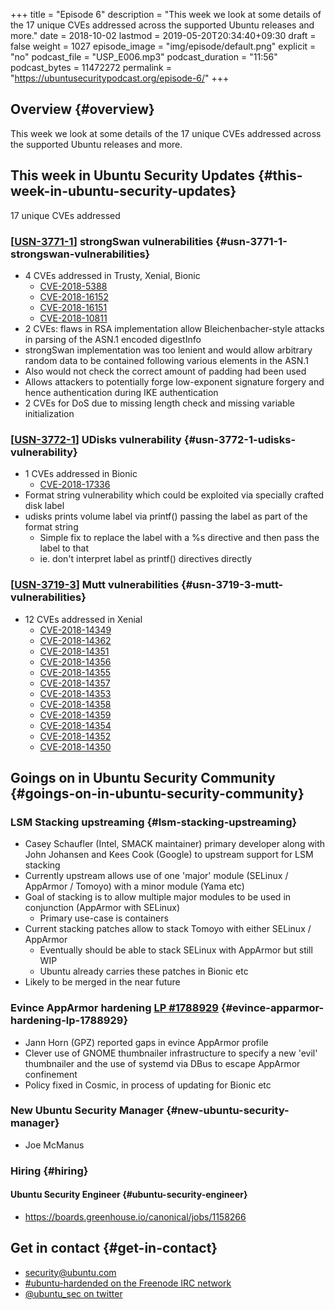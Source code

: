 +++
title = "Episode 6"
description = "This week we look at some details of the 17 unique CVEs addressed across the supported Ubuntu releases and more."
date = 2018-10-02
lastmod = 2019-05-20T20:34:40+09:30
draft = false
weight = 1027
episode_image = "img/episode/default.png"
explicit = "no"
podcast_file = "USP_E006.mp3"
podcast_duration = "11:56"
podcast_bytes = 11472272
permalink = "https://ubuntusecuritypodcast.org/episode-6/"
+++

## Overview {#overview}

This week we look at some details of the 17 unique CVEs addressed across the supported Ubuntu releases and more.


## This week in Ubuntu Security Updates {#this-week-in-ubuntu-security-updates}

17 unique CVEs addressed


### [[USN-3771-1](https://usn.ubuntu.com/3771-1/)] strongSwan vulnerabilities {#usn-3771-1-strongswan-vulnerabilities}

-   4 CVEs addressed in Trusty, Xenial, Bionic
    -   [CVE-2018-5388](https://people.canonical.com/~ubuntu-security/cve/CVE-2018-5388)
    -   [CVE-2018-16152](https://people.canonical.com/~ubuntu-security/cve/CVE-2018-16152)
    -   [CVE-2018-16151](https://people.canonical.com/~ubuntu-security/cve/CVE-2018-16151)
    -   [CVE-2018-10811](https://people.canonical.com/~ubuntu-security/cve/CVE-2018-10811)
-   2 CVEs: flaws in RSA implementation allow Bleichenbacher-style attacks in parsing of the ASN.1 encoded digestInfo
-   strongSwan implementation was too lenient and would allow arbitrary random data to be contained following various elements in the ASN.1
-   Also would not check the correct amount of padding had been used
-   Allows attackers to potentially forge low-exponent signature forgery and hence authentication during IKE authentication
-   2 CVEs for DoS due to missing length check and missing variable initialization


### [[USN-3772-1](https://usn.ubuntu.com/3772-1/)] UDisks vulnerability {#usn-3772-1-udisks-vulnerability}

-   1 CVEs addressed in Bionic
    -   [CVE-2018-17336](https://people.canonical.com/~ubuntu-security/cve/CVE-2018-17336)
-   Format string vulnerability which could be exploited via specially crafted disk label
-   udisks prints volume label via printf() passing the label as part of the format string
    -   Simple fix to replace the label with a %s directive and then pass the label to that
    -   ie. don't interpret label as printf() directives directly


### [[USN-3719-3](https://usn.ubuntu.com/3719-3/)] Mutt vulnerabilities {#usn-3719-3-mutt-vulnerabilities}

-   12 CVEs addressed in Xenial
    -   [CVE-2018-14349](https://people.canonical.com/~ubuntu-security/cve/CVE-2018-14349)
    -   [CVE-2018-14362](https://people.canonical.com/~ubuntu-security/cve/CVE-2018-14362)
    -   [CVE-2018-14351](https://people.canonical.com/~ubuntu-security/cve/CVE-2018-14351)
    -   [CVE-2018-14356](https://people.canonical.com/~ubuntu-security/cve/CVE-2018-14356)
    -   [CVE-2018-14355](https://people.canonical.com/~ubuntu-security/cve/CVE-2018-14355)
    -   [CVE-2018-14357](https://people.canonical.com/~ubuntu-security/cve/CVE-2018-14357)
    -   [CVE-2018-14353](https://people.canonical.com/~ubuntu-security/cve/CVE-2018-14353)
    -   [CVE-2018-14358](https://people.canonical.com/~ubuntu-security/cve/CVE-2018-14358)
    -   [CVE-2018-14359](https://people.canonical.com/~ubuntu-security/cve/CVE-2018-14359)
    -   [CVE-2018-14354](https://people.canonical.com/~ubuntu-security/cve/CVE-2018-14354)
    -   [CVE-2018-14352](https://people.canonical.com/~ubuntu-security/cve/CVE-2018-14352)
    -   [CVE-2018-14350](https://people.canonical.com/~ubuntu-security/cve/CVE-2018-14350)


## Goings on in Ubuntu Security Community {#goings-on-in-ubuntu-security-community}


### LSM Stacking upstreaming {#lsm-stacking-upstreaming}

-   Casey Schaufler (Intel, SMACK maintainer) primary developer along with John Johansen and Kees Cook (Google) to upstream support for LSM stacking
-   Currently upstream allows use of one 'major' module (SELinux / AppArmor / Tomoyo) with a minor module (Yama etc)
-   Goal of stacking is to allow multiple major modules to be used in conjunction (AppArmor with SELinux)
    -   Primary use-case is containers
-   Current stacking patches allow to stack Tomoyo with either SELinux / AppArmor
    -   Eventually should be able to stack SELinux with AppArmor but still WIP
    -   Ubuntu already carries these patches in Bionic etc
-   Likely to be merged in the near future


### Evince AppArmor hardening [LP #1788929](https://bugs.launchpad.net/ubuntu/+source/evince/+bug/1788929) {#evince-apparmor-hardening-lp-1788929}

-   Jann Horn (GPZ) reported gaps in evince AppArmor profile
-   Clever use of GNOME thumbnailer infrastructure to specify a new 'evil' thumbnailer and the use of systemd via DBus to escape AppArmor confinement
-   Policy fixed in Cosmic, in process of updating for Bionic etc


### New Ubuntu Security Manager {#new-ubuntu-security-manager}

-   Joe McManus


### Hiring {#hiring}


#### Ubuntu Security Engineer {#ubuntu-security-engineer}

-   <https://boards.greenhouse.io/canonical/jobs/1158266>


## Get in contact {#get-in-contact}

-   [security@ubuntu.com](mailto:security@ubuntu.com)
-   [#ubuntu-hardended on the Freenode IRC network](http://webchat.freenode.net?channels=%23ubuntu-hardened&uio=d4)
-   [@ubuntu\_sec on twitter](https://twitter.com/ubuntu%5Fsec)
